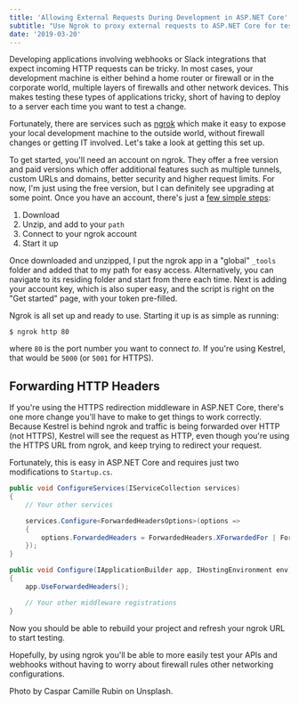 ```yaml
---
title: 'Allowing External Requests During Development in ASP.NET Core'
subtitle: "Use Ngrok to proxy external requests to ASP.NET Core for testing"
date: '2019-03-20'
---
```


Developing applications involving webhooks or Slack integrations that expect incoming HTTP requests can be tricky. In most cases, your development machine is either behind a home router or firewall or in the corporate world, multiple layers of firewalls and other network devices. This makes testing these types of applications tricky, short of having to deploy to a server each time you want to test a change.

Fortunately, there are services such as [ngrok](https://ngrok.com/) which make it easy to expose your local development machine to the outside world, without firewall changes or getting IT involved. Let's take a look at getting this set up.

To get started, you'll need an account on ngrok. They offer a free version and paid versions which offer additional features such as multiple tunnels, custom URLs and domains, better security and higher request limits. For now, I'm just using the free version, but I can definitely see upgrading at some point. Once you have an account, there's just a [few simple steps](https://dashboard.ngrok.com/get-started):

1. Download
2. Unzip, and add to your `path`
3. Connect to your ngrok account
4. Start it up

Once downloaded and unzipped, I put the ngrok app in a "global" `_tools` folder and added that to my path for easy access. Alternatively, you can navigate to its residing folder and start from there each time. Next is adding your account key, which is also super easy, and the script is right on the "Get started" page, with your token pre-filled.

Ngrok is all set up and ready to use. Starting it up is as simple as running:

```
$ ngrok http 80
```

where `80` is the port number you want to connect _to_. If you're using Kestrel, that would be `5000` (or `5001` for HTTPS).

## Forwarding HTTP Headers

If you're using the HTTPS redirection middleware in ASP.NET Core, there's one more change you'll have to make to get things to work correctly. Because Kestrel is behind ngrok and traffic is being forwarded over HTTP (not HTTPS), Kestrel will see the request as HTTP, even though you're using the HTTPS URL from ngrok, and keep trying to redirect your request.

Fortunately, this is easy in ASP.NET Core and requires just two modifications to `Startup.cs`.

```c#
public void ConfigureServices(IServiceCollection services)
{
    // Your other services

    services.Configure<ForwardedHeadersOptions>(options =>
    {
        options.ForwardedHeaders = ForwardedHeaders.XForwardedFor | ForwardedHeaders.XForwardedProto;
    });
}

public void Configure(IApplicationBuilder app, IHostingEnvironment env)
{
    app.UseForwardedHeaders();

    // Your other middleware registrations
}
```

Now you should be able to rebuild your project and refresh your ngrok URL to start testing.

Hopefully, by using ngrok you'll be able to more easily test your APIs and webhooks without having to worry about firewall rules other networking configurations.

Photo by Caspar Camille Rubin on Unsplash.
